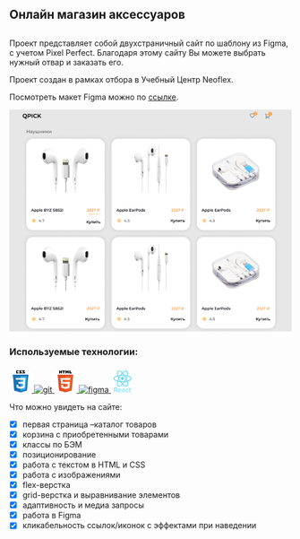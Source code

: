 ## Онлайн магазин аксессуаров <h2>

Проект представляет собой двухстраничный сайт по шаблону из Figma, с учетом Pixel Perfect. Благодаря этому сайту Вы можете выбрать нужный отвар и заказать его. 

Проект создан в рамках отбора в Учебный Центр Neoflex. 

Посмотреть макет Figma можно по <a href="https://www.figma.com/file/qw44OPediu3iquaSvkLtqa/Neoflex-Invite-Test-(Copy)-(Copy)?type=design&node-id=2-434&mode=design&t=LCO6uzDhEZjraT2g-0" target="_blank">ссылке</a>.

 <img src="./src/images/Screenshot 2024-03-25 at 00.14.44.png" alt="пример оформления сайта" href="#">

### Используемые технологии:<h3>

<p align="left"> <a href="https://www.w3schools.com/css/" target="_blank" rel="noreferrer"> <img src="https://raw.githubusercontent.com/devicons/devicon/master/icons/css3/css3-original-wordmark.svg" alt="css3" width="40" height="40"/> </a> <a href="https://git-scm.com/" target="_blank" rel="noreferrer"> <img src="https://www.vectorlogo.zone/logos/git-scm/git-scm-icon.svg" alt="git" width="40" height="40"/> </a> <a href="https://www.w3.org/html/" target="_blank" rel="noreferrer"> <img src="https://raw.githubusercontent.com/devicons/devicon/master/icons/html5/html5-original-wordmark.svg" alt="html5" width="40" height="40"/> </a> <a href="https://www.figma.com/" target="_blank" rel="noreferrer"> <img src="https://www.vectorlogo.zone/logos/figma/figma-icon.svg" alt="figma" width="40" height="40"/> </a> <a href="https://reactjs.org/"><img src="https://raw.githubusercontent.com/devicons/devicon/master/icons/react/react-original-wordmark.svg" height="40px" width="40px" /></a> </p>

Что можно увидеть на сайте: 
- [x] первая страница –каталог товаров
- [x] корзина с приобретенными товарами
- [x] классы по БЭМ
- [x] позиционирование
- [x] работа с текстом в HTML и CSS
- [x] работа с изображениями
- [x] flex-верстка
- [x] grid-верстка и выравнивание элементов
- [x] адаптивность и медиа запросы
- [x] работа в Figma
- [x] кликабельность ссылок/иконок с эффектами при наведении